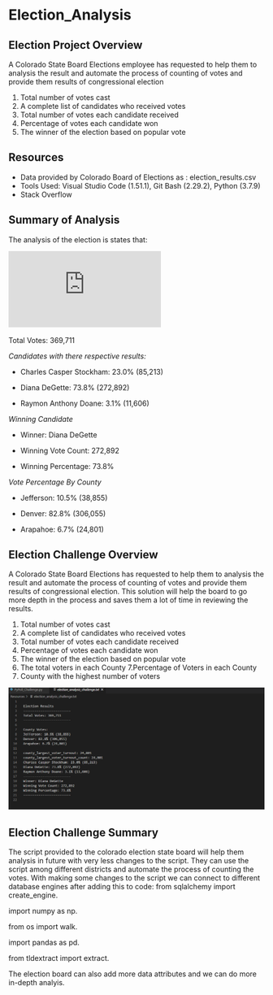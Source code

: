 # Election_Analysis


## Election Project Overview
A Colorado State Board Elections employee has requested to help them to analysis the result and automate the process of counting of votes and provide them results of congressional election

1. Total number of votes cast
2. A complete list of candidates who received votes
3. Total number of votes each candidate received
4. Percentage of votes each candidate won
5. The winner of the election based on popular vote

## Resources
* Data provided by Colorado Board of Elections as : election_results.csv
* Tools Used: Visual Studio Code (1.51.1), Git Bash (2.29.2), Python (3.7.9)
* Stack Overflow

## Summary of Analysis
The analysis of the election is states that:

![election_analyis](https://github.com/shivam0921/Election_Analysis/blob/main/analysis/election_analysis.txt)

Total Votes: 369,711

*Candidates with there respective results:*
  
  * Charles Casper Stockham: 23.0% (85,213)
  
  * Diana DeGette: 73.8% (272,892)
  
  * Raymon Anthony Doane: 3.1% (11,606)

 *Winning Candidate*
  
 * Winner: Diana DeGette
  
 * Winning Vote Count: 272,892
  
 * Winning Percentage: 73.8%

*Vote Percentage By County*
  
  * Jefferson: 10.5% (38,855)

  * Denver: 82.8% (306,055)

  * Arapahoe: 6.7% (24,801)


## Election Challenge Overview
 A Colorado State Board Elections  has requested to help them to analysis the result and automate the process of counting of votes and provide them results of congressional election. This solution will help the board to go more depth in the process and saves them a lot of time in reviewing the results.

1. Total number of votes cast
2. A complete list of candidates who received votes
3. Total number of votes each candidate received
4. Percentage of votes each candidate won
5. The winner of the election based on popular vote
6. The total voters in each County
7.Percentage of Voters in each County
8. County with the highest number of voters

![election_analyis](https://github.com/shivam0921/Election_Analysis/blob/main/PyPoll%20Challenge/Resources/election_analysis_challenge_results.PNG)

## Election Challenge Summary
The script provided to the colorado election state board will help them analysis in future with very less changes to the script. They can use the script among different districts and automate the process of counting the votes.
With making some changes to the script we can connect to different database engines after adding this to code:
from sqlalchemy import create_engine.
 
 import numpy as np.
 
 from os import walk.
 
 import pandas as pd.
 
 from tldextract import extract.
 
 The election board can also add more data attributes and we can do more in-depth analyis.



